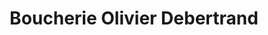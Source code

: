---
title: "Boucherie Olivier Debertrand"
url: /saint-medard-en-jalles/boucherie-olivier-debertrand/
shop: boucherie
---